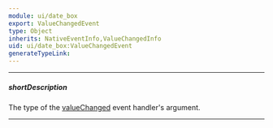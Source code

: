 ```yaml
---
module: ui/date_box
export: ValueChangedEvent
type: Object
inherits: NativeEventInfo,ValueChangedInfo
uid: ui/date_box:ValueChangedEvent
generateTypeLink: 
---
```

---
##### shortDescription
The type of the [valueChanged]({basewidgetpath}/Events/#valueChanged) event handler's argument.

---
<!-- Description goes here -->